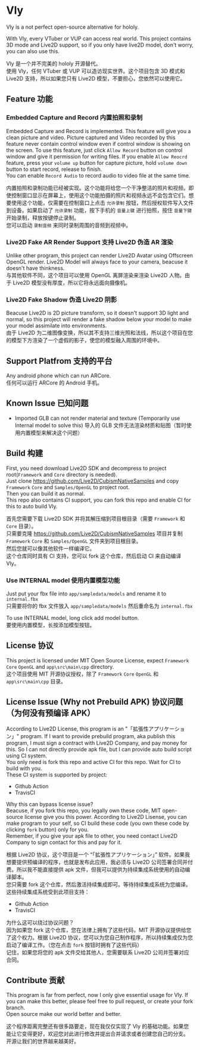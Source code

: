 # Vly
Vly is a not perfect open-source alternative for hololy.  

With Vly, every VTuber or VUP can access real world. This project contains 3D mode and Live2D support, so if you only have live2D model, don't worry, you can also use this.  

Vly 是一个并不完美的 hololy 开源替代。  
使用 Vly，任何 VTuber 或 VUP 可以造访现实世界。这个项目包含 3D 模式和 Live2D 支持，所以如果您只有 Live2D 模型，不要担心，您依然可以使用它。

## Feature 功能
### Embedded Capture and Record 内置拍照和录制
Embedded Capture and Record is implemented. This feature will give you a clean picture and video. Picture captured and Video recorded by this feature never contain control window even if control window is showing on the screen. To use this feature, just click `Allow Record` button on control window and give it permission for writing files. If you enable `Allow Reocrd` feature, press your `volume up` button for capture picture, hold `volume down` button to start record, release to finish.  
You can enable `Record Audio` to record audio to video file at the same time.  

内置拍照和录制功能已经被实现。这个功能将给您一个干净整洁的照片和视频。即使控制窗口显示在屏幕上，使用这个功能拍摄的照片和视频永远不会包含它们。想要使用这个功能，仅需要在控制窗口上点击 `允许录制` 按钮，然后授权软件写入文件到设备。如果启动了 `允许录制` 功能，按下手机的 `音量上键` 进行拍照，按住 `音量下键` 开始录制，释放按键停止录制。  
您可以启动 `录制音频` 来同时录制周围的音频到视频中。  

### Live2D Fake AR Render Support 支持 Live2D 伪造 AR 渲染
Unlike other program, this project can render Live2D Avatar using Offscreen OpenGL render. Live2D Model will always face to your camera, beacuse it doesn't have thinkness.  
与其他软件不同，这个项目可以使用 OpenGL 离屏渲染来渲染 Live2D 人物。由于 Live2D 模型没有厚度，所以它将永远面向摄像机。  

### Live2D Fake Shadow 伪造 Live2D 阴影
Beacuse Live2D is 2D picture transform, so it doesn't support 3D light and normal, so this project will render a fake shadow below your model to make your model assimilate into environments.  
由于 Live2D 为二维图像变换，所以其不支持三维光照和法线，所以这个项目在您的模型下方渲染了一个虚假的影子，使您的模型融入周围的环境中。

## Support Platfrom 支持的平台
Any android phone which can run ARCore.  
任何可以运行 ARCore 的 Android 手机。  

## Known Issue 已知问题
 * Imported GLB can not render material and texture (Temporarily use Internal model to solve this) 导入的 GLB 文件无法渲染材质和贴图（暂时使用内置模型来解决这个问题）

## Build 构建
First, you need download Live2D SDK and decompress to project root(`Framework` and `Core` directory is needed).  
Just clone https://github.com/Live2D/CubismNativeSamples and copy `Framework` `Core` and `Samples/OpenGL` to project root.  
Then you can build it as normal.  
This repo also contains CI support, you can fork this repo and enable CI for this to auto build Vly.

首先您需要下载 Live2D SDK 并将其解压缩到项目根目录（需要 `Framework` 和 `Core` 目录）。  
只需要克隆 https://github.com/Live2D/CubismNativeSamples 项目并复制 `Framework` `Core` 和 `Samples/OpenGL` 文件夹到项目根目录。  
然后您就可以像其他软件一样编译它。  
这个仓库同时具有 CI 支持，您可以 fork 这个仓库，然后启动 CI 来自动编译 Vly。

### Use INTERNAL model 使用内置模型功能
Just put your fbx file into `app/sampledata/models` and rename it to `internal.fbx`   
只需要将你的 fbx 文件放入 `app/sampledata/models` 然后重命名为 `internal.fbx`   

To use INTERNAL model, long click add model button.  
要使用内置模型，长按添加模型按钮。  

## License 协议
This project is licensed under MIT Open Source License, expect `Framework` `Core` `OpenGL` and `app\src\main\cpp` directory.  
这个项目使用 MIT 开源协议授权，除了 `Framework` `Core` `OpenGL` 和 `app\src\main\cpp` 目录。

## License Issue (Why not Prebuild APK) 协议问题（为何没有预编译 APK）
According to Live2D License, this program is an "「拡張性アプリケーション」" program. If I want to provide prebuild program, aka publish this program, I must sign a contract with Live2D Company, and pay money for this. So I can not directly provide apk file, but I can provide auto build script using CI system.  
You only need is fork this repo and active CI for this repo. Wait for CI to build with you.  
These CI system is supported by project:  
 * Github Action
 * TravisCI

Why this can bypass license issue?   
Beacuse, if you fork this repo, you legally own these code, MIT open-source license give you this power. According to Live2D Lisense, you can make program to your self, so CI build these code (you own these code by clicking `fork` button) only for you.  
Remember, if you give your apk file to other, you need contact Live2D Company to sign contact for this and pay for it.

根据 Live2D 协议，这个项目是一个 “「拡張性アプリケーション」” 软件。如果我想要提供预编译的程序，也就是发布此应用，我必须与 Live2D 公司签署合同并付费。所以我不能直接提供 apk 文件，但我可以提供为持续集成系统使用的自动编译脚本。  
您只需要 fork 这个仓库，然后激活持续集成即可。等待持续集成系统为您编译。  
这些持续集成系统受到此项目支持：  
 * Github Action
 * TravisCI

为什么这可以绕过协议问题？  
因为如果您 fork 这个仓库，您在法律上拥有了这些代码，MIT 开源协议提供给您了这个权力。根据 Live2D 协议，您可以为您自己制作程序，所以持续集成仅为您启动了编译工作。（您在点击 `fork` 按钮时拥有了这些代码）  
记住，如果您将您的 apk 文件交给其他人，您需要联系 Live2D 公司并签署对应合同。  

## Contribute 贡献
This program is far from perfect, now I only give essential usage for Vly. If you can make this better, please feel free to pull request, or create your fork branch.  
Open source make our world better and better.   

这个程序距离完整还有很多路要走，现在我仅仅实现了 Vly 的基础功能。如果您能让它变得更好，欢迎您对此进行修改并提出合并请求或者创建您自己的分支。  
开源让我们的世界越来越美好。